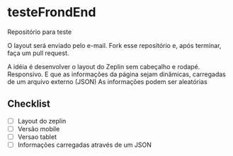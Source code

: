 # testeFrondEnd
Repositório para teste


O layout será enviado pelo e-mail.
Fork esse repositório e, após terminar, faça um pull request.

A idéia é desenvolver o layout do Zeplin sem cabeçalho e rodapé. Responsivo. E que as informações da página sejam dinâmicas, carregadas de um arquivo externo (JSON)
As informações podem ser aleatórias

## Checklist

- [ ] Layout do zeplin
- [ ] Versão mobile
- [ ] Versao tablet
- [ ] Informações carregadas através de um JSON